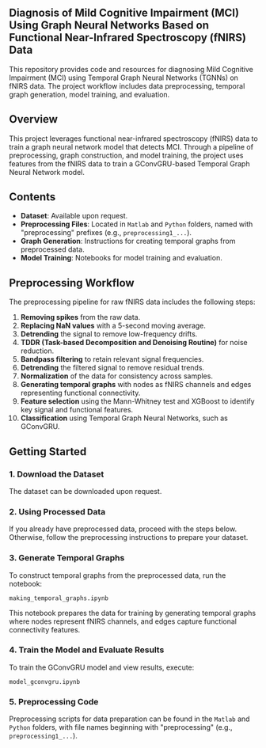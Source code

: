 ## Diagnosis of Mild Cognitive Impairment (MCI) Using Graph Neural Networks Based on Functional Near-Infrared Spectroscopy (fNIRS) Data

This repository provides code and resources for diagnosing Mild Cognitive Impairment (MCI) using Temporal Graph Neural Networks (TGNNs) on fNIRS data. The project workflow includes data preprocessing, temporal graph generation, model training, and evaluation.

## Overview

This project leverages functional near-infrared spectroscopy (fNIRS) data to train a graph neural network model that detects MCI. Through a pipeline of preprocessing, graph construction, and model training, the project uses features from the fNIRS data to train a GConvGRU-based Temporal Graph Neural Network model.

## Contents

- **Dataset**: Available upon request.
- **Preprocessing Files**: Located in `Matlab` and `Python` folders, named with "preprocessing" prefixes (e.g., `preprocessing1_...`).
- **Graph Generation**: Instructions for creating temporal graphs from preprocessed data.
- **Model Training**: Notebooks for model training and evaluation.

## Preprocessing Workflow

The preprocessing pipeline for raw fNIRS data includes the following steps:
1. **Removing spikes** from the raw data.
2. **Replacing NaN values** with a 5-second moving average.
3. **Detrending** the signal to remove low-frequency drifts.
4. **TDDR (Task-based Decomposition and Denoising Routine)** for noise reduction.
5. **Bandpass filtering** to retain relevant signal frequencies.
6. **Detrending** the filtered signal to remove residual trends.
7. **Normalization** of the data for consistency across samples.
8. **Generating temporal graphs** with nodes as fNIRS channels and edges representing functional connectivity.
9. **Feature selection** using the Mann-Whitney test and XGBoost to identify key signal and functional features.
10. **Classification** using Temporal Graph Neural Networks, such as GConvGRU.

## Getting Started

### 1. Download the Dataset

The dataset can be downloaded upon request.

### 2. Using Processed Data

If you already have preprocessed data, proceed with the steps below. Otherwise, follow the preprocessing instructions to prepare your dataset.

### 3. Generate Temporal Graphs

To construct temporal graphs from the preprocessed data, run the notebook:

`making_temporal_graphs.ipynb`

This notebook prepares the data for training by generating temporal graphs where nodes represent fNIRS channels, and edges capture functional connectivity features.

### 4. Train the Model and Evaluate Results

To train the GConvGRU model and view results, execute:

`model_gconvgru.ipynb`

### 5. Preprocessing Code

Preprocessing scripts for data preparation can be found in the `Matlab` and `Python` folders, with file names beginning with "preprocessing" (e.g., `preprocessing1_...`).
